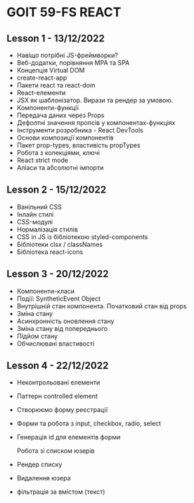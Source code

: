 # GOIT 59-FS REACT

## Lesson 1 - 13/12/2022

- Навіщо потрібні JS-фреймворки?
- Веб-додатки, порівняння MPA та SPA
- Концепція Virtual DOM
- create-react-app
- Пакети react та react-dom
- React-елементи
- JSX як шаблонізатор. Вирази та рендер за умовою.
- Компоненти-функції
- Передача даних через Props
- Дефолтні значення пропсів у компонентах-функціях
- Інструменти розробника - React DevTools
- Основи композиції компонентів
- Пакет prop-types, властивість propTypes
- Робота з колекціями, ключі
- React strict mode
- Аліаси та абсолютні імпорти


## Lesson 2 - 15/12/2022

- Ванільний CSS
- Інлайн стилі
- CSS-модулі
- Нормалізація стилів
- CSS in JS із бібліотекою styled-components
- Бібліотеки clsx / classNames
- Бібліотека react-icons


## Lesson 3 - 20/12/2022
- Компоненти-класи
- Події: SyntheticEvent Object
- Внутрішній стан компонента. Початковий стан від props
- Зміна стану
- Асинхронність оновлення стану
- Зміна стану від попереднього
- Підйом стану
- Обчислювані властивості


## Lesson 4 - 22/12/2022
- Неконтрольовані елементи
- Паттерн controlled element
- Створюємо форму реєстрації
- Форми та робота з input, checkbox, radio, select
- Генерація id для елементів форми
  
  Робота зі списком юзерів
- Рендер списку
- Видалення юзера
- фільтрація за вмістом (текст)
